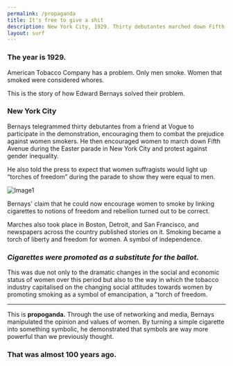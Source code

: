 ```yaml
---
permalink: /propaganda
title: It's free to give a shit
description: New York City, 1929. Thirty debutantes marched down Fifth Avenue during the Easter parade. They light up cigarettes to combat prejudice against women smokers. The press calls them 'torches of freedom' and spreads the message. This is propoganda.
layout: surf
---
```


<!-- https://raw.githubusercontent.com/kevando/freedom-torch/master/assets/images/Liberty.jpg -->

<!-- https://en.wikipedia.org/wiki/Abraham_Brill -->



### The year is **1929.**

American Tobacco Company has a problem. Only men smoke. Women that smoked were considered whores.

This is the story of how Edward Bernays solved their problem.

### **New York City**

Bernays telegrammed thirty debutantes from a friend at Vogue to participate in the demonstration, encouraging them to combat the prejudice against women smokers. He then encouraged women to march down Fifth Avenue during the Easter parade in New York City and protest against gender inequality.

He also told the press to expect that women suffragists would light up “torches of freedom” during the parade to show they were equal to men.

![Image1](/freedom-torch/assets/images/freedom_walker.jpg)

Bernays' claim that he could now encourage women to smoke by linking cigarettes to notions of freedom and rebellion turned out to be correct.

Marches also took place in Boston, Detroit, and San Francisco, and newspapers across the country published stories on it. Smoking became a torch of liberty and freedom for women. A symbol of independence.

### _Cigarettes were promoted as a substitute for the ballot._

This was due not only to the dramatic changes in the social and economic status of women over this period but also to the way in which the tobacco industry capitalised on the changing social attitudes towards women by promoting smoking as a symbol of emancipation, a “torch of freedom.

---

This is **propoganda.** Through the use of networking and media, Bernays manipulated the opinion and values of women. By turning a simple cigarette into something symbolic, he demonstrated that symbols are way more powerful than we previously thought.

### That was almost **100 years ago.**

<!--

🆒 [Senate]

🆘 [Github]

🚬 [Propoganda]

[propoganda]: propoganda
[senate]: senate
[github]: https://github.com/kevando/freedom-torch

-->
